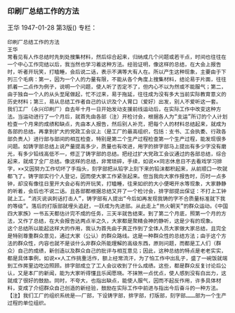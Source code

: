 ### 印刷厂总结工作的方法
王华
1947-01-28
第3版()
专栏：

    印刷厂总结工作的方法
    王华
    常看见有人作总结时先到处搜集材料，然后综合起来，归纳成几个问题或若干点，时间也往往在一个中心工作完结以后，我当然也学习着这种方法。经验证明，像这样的总结，在大会上报告时，听者开玩笑，打瞌睡，会后说二话，表示不满等大有人在。所以产生这种现象，主要由于下列三个毛病：第一，因为一个人的力量有限，不能从各个角度上搜集材料，结论易于片面，往往抓着一二点作为例子，说明一个问题，使人听了否定不了，但内心不以为然或不能服气；第二，由于独自一个人的从头至尾做起，忙不过来，易于拖延，往往成为没有多大当前实际教育意义的历史材料；第三，易从总结工作者自己的认识及个人胃口（爱好）出发，别人不爱听这一套。
    我们工厂（永兴印刷厂）自去年十月一日开始发动支援前线运动后，在实际工作中改变这种方法。当运动进行了一个月后，就首先由各部（注）开检讨会，根据各人为“支运”所订的个人计划检查一个月来的成绩和缺点，先由本人报告，然后别人补充，把每个人的材料总结起来，就成为各部的总结。再拿到扩大的党政工会议上（是工厂的最高组织，包括：支书、工会执委、行政各部负责人）进行部与部间的相互检查，特别是第二个生产过程检查第一个生产过程，能发现很多问题。如铸字部总结上说产量提高多少，质量也有改进，用字的排字部马上提出有多少字没有磨光，有多少铅线高低不一，修正了铸字部的总结。把经过扩大党政工会议通过的各部总结，综合起来，就成了全厂总结。像这样的总结，非常琐碎，手续，如说××同志休息日不去看戏学习排字，××又因努力工作切坏了手指头，刻字部把从铅字上刻下来的铅沫都积起来，从前顺口一吹就都飞了。铸字部实行个人登记，因而使大家工作紧张起来。但当我向大家作报告时，历时一点多钟，却没有像往日里开大会必有的开玩笑，打瞌睡，往来如织的大小便喝开水等现象，大家静静的听着，会后也不说二话。且各部都根据总结又开了一个检讨会，排字部提出保证：不打上工钟就上工。“消灭说讽刺话打击人”，铸字部有人提出“今后如再发现我铸的字不合质量标准就下我的等级”。落后的打版部就埋头追赶，一跃成为先进部。从此走上“热火朝天”的群众运动。《中国四大家族》一书五天都估计完不成的任务，三天半就告结束。到了第二个月底，照第一个月的方法，又作了总结，在大会报告达两点半之久，大家都是聚精会神的静听，这是少有的现象。
    这个总结所以能起这样大的作用，我认为首先由于真正作到了全体人员大家做大家总结，且完全是特别尊重群众意见，通过大家（公认）的群众路线。这是一种群众性的总结方法；由于这个方法的群众性，内容也就不是谈什么非群众所能理解的高级东西，原则问题，而都是工人们（群众）自己的成绩，新创造以及群众自己的批评与相互意见；因此，这种总结的特点是老老实实，都是具体事例，如说××人工作挑重活作，额上经常流汗，为了怕工作中出乱子，盛了一碗饭就端到工作房里边吃边照顾。排字部成立了工人会议收到了什么成绩。这些，都是群众反复讨论后公认，又是本厂的新闻，能为大家听得懂且乐闻愿晓。不抹煞一点优点，使人感到没有白出力，这就成了很好的鼓励。同时，不夸大，也指出缺点，能使人服气，因而不起反作用，许多具体材料，变成了介绍群众自己创造的新经验，鼓励在实际工作中前进与指出今后奋斗的一种方法。
    【注】我们工厂的组织系统是——厂部，下设铸字部，排字部，打版部，刻字部………部为一个生产过程的单位组织。
